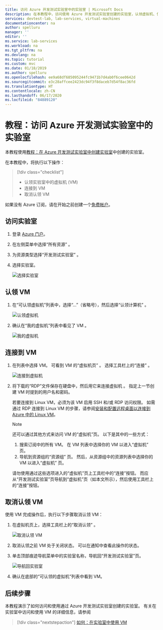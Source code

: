 ```yaml
---
title: 访问 Azure 开发测试实验室中的实验室 | Microsoft Docs
description: 在本教程中，访问使用 Azure 开发测试实验室创建的实验室，认领虚拟机、使用它们然后取消认领。
services: devtest-lab, lab-services, virtual-machines
documentationcenter: na
author: spelluru
manager: ''
editor: ''
ms.service: lab-services
ms.workload: na
ms.tgt_pltfrm: na
ms.devlang: na
ms.topic: tutorial
ms.custom: mvc
ms.date: 01/18/2019
ms.author: spelluru
ms.openlocfilehash: ee9a68df685095244fc9471b7d4ab0f6cee0642d
ms.sourcegitcommit: e3c28affcee2423dc94f3f8daceb7d54f8ac36fd
ms.translationtype: HT
ms.contentlocale: zh-CN
ms.lasthandoff: 06/17/2020
ms.locfileid: "84889120"
---
```

# <a name="tutorial-access-a-lab-in-azure-devtest-labs"></a>教程：访问 Azure 开发测试实验室中的实验室
本教程使用[教程：在 Azure 开发测试实验室中创建实验室](tutorial-create-custom-lab.md)中创建的实验室。

在本教程中，将执行以下操作：

> [!div class="checklist"]
> * 认领实验室中的虚拟机 (VM)
> * 连接到 VM
> * 取消认领 VM

如果没有 Azure 订阅，请在开始之前创建一个[免费帐户](https://azure.microsoft.com/free/)。

## <a name="access-the-lab"></a>访问实验室

1. 登录 [Azure 门户](https://portal.azure.com)。
2. 在左侧菜单中选择“所有资源”  。 
3. 为资源类型选择“开发测试实验室”  。 
4. 选择实验室。 

    ![选择实验室](./media/tutorial-use-custom-lab/search-for-select-custom-lab.png)

## <a name="claim-a-vm"></a>认领 VM

1. 在“可认领虚拟机”列表中，选择“...”（省略号），然后选择“认领计算机”    。

    ![认领虚拟机](./media/tutorial-use-custom-lab/claim-virtual-machine.png)
1. 确认在“我的虚拟机”列表中看见了 VM  。

    ![我的虚拟机](./media/tutorial-use-custom-lab/my-virtual-machines.png)

## <a name="connect-to-the-vm"></a>连接到 VM

1. 在列表中选择 VM。 可看到 VM 的“虚拟机页”  。 选择工具栏上的“连接”  。

    ![连接到虚拟机](./media/tutorial-use-custom-lab/connect-button.png)
2. 将下载的“RDP”文件保存在硬盘中，然后用它来连接虚拟机  。 指定上一节创建 VM 时提到的用户名和密码。 

    若要连接到 Linux VM，必须为该 VM 启用 SSH 和/或 RDP 访问权限。 如需通过 RDP 连接到 Linux VM 的步骤，请参阅[安装和配置远程桌面以连接到 Azure 中的 Linux VM](../virtual-machines/linux/use-remote-desktop.md)。 

    > [!NOTE]
    > 还可以通过其他方式来访问 VM 的“虚拟机”页。 以下是其中的一些方式： 
    > 
    > 1. 搜索订阅中的所有 VM。 在 VM 列表中选择你的 VM 以进入“虚拟机”  页。
    > 2. 导航到资源组的“资源组”  页。 然后，从资源组中的资源列表中选择你的 VM 以进入“虚拟机”  页。 
    >
    > 请勿使用通过这些选项进入的“虚拟机”页上工具栏中的“连接”按钮。 而应从“开发测试实验室”页导航到“虚拟机”页（如本文所示），然后使用工具栏上的“连接”按钮。


## <a name="unclaim-the-vm"></a>取消认领 VM
使用 VM 完成操作后，执行以下步骤取消认领 VM： 

1. 在虚拟机页上，选择工具栏上的“取消认领”  。 

    ![取消认领 VM](./media/tutorial-use-custom-lab/unclaim-vm-menu.png)
1. 取消认领之前 VM 处于关闭状态。 可以在通知中查看此操作的状态。  
3. 单击顶部痕迹导航菜单中的实验室名称，导航回“开发测试实验室”页。 
    
    ![导航回实验室](./media/tutorial-use-custom-lab/breadcrumb-to-lab.png)
1. 确认在底部的“可认领的虚拟机”列表中看到 VM。 

    
## <a name="next-steps"></a>后续步骤
本教程演示了如何访问和使用通过 Azure 开发测试实验室创建的实验室。 有关在实验室中访问和使用 VM 的详细信息，请参阅 

> [!div class="nextstepaction"]
> [如何：在实验室中使用 VM](devtest-lab-add-vm.md)


